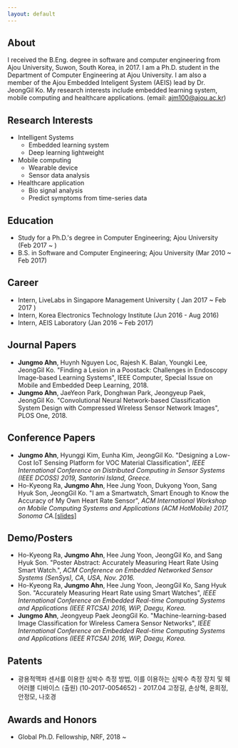 ```yaml
---
layout: default
---
```


## About

I received the B.Eng. degree in software and computer engineering from Ajou University, Suwon, South Korea, in 2017. I am a Ph.D. student in the Department of Computer Engineering at Ajou University. I am also a member of the Ajou Embedded Inteligent System (AEIS) lead by Dr. JeongGil Ko. My research interests include embedded learning system, mobile computing and healthcare applications. (email: ajm100@ajou.ac.kr)


## Research Interests

* Intelligent Systems
  * Embedded learning system
  * Deep learning lightweight 
* Mobile computing
  * Wearable device
  * Sensor data analysis
* Healthcare application
  * Bio signal analysis
  * Predict symptoms from time-series data
  
  
## Education


* Study for a Ph.D.'s degree in Computer Engineering; Ajou University (Feb 2017 ~ ) 
* B.S. in Software and Computer Engineering; Ajou University (Mar 2010 ~ Feb 2017)

## Career

* Intern, LiveLabs in Singapore Management University ( Jan 2017 ~ Feb 2017 )
* Intern, Korea Electronics Technology Institute (Jun 2016 - Aug 2016)
* Intern, AEIS Laboratory (Jan 2016 ~ Feb 2017)

## Journal Papers

* **Jungmo Ahn**, Huynh Nguyen Loc, Rajesh K. Balan, Youngki Lee, JeongGil Ko. "Finding a Lesion in a Poostack: Challenges in Endoscopy Image-based Learning Systems", IEEE Computer, Special Issue on Mobile and Embedded Deep Learning, 2018. 
* **Jungmo Ahn**, JaeYeon Park, Donghwan Park, Jeongyeup Paek, JeongGil Ko. "Convolutional Neural Network-based Classification System Design with Compressed Wireless Sensor Network Images", PLOS One, 2018. 

## Conference Papers
* **Jungmo Ahn**, Hyunggi Kim, Eunha Kim, JeongGil Ko. "Designing a Low-Cost IoT Sensing Platform for VOC Material Classification", *IEEE International Conference on Distributed Computing in Sensor Systems (IEEE DCOSS) 2019, Santorini Island, Greece.*
* Ho-Kyeong Ra, **Jungmo Ahn**, Hee Jung Yoon, Dukyong Yoon, Sang Hyuk Son, JeongGil Ko. "I am a Smartwatch, Smart Enough to Know the Accuracy of My Own Heart Rate Sensor", *ACM International Workshop on Mobile Computing Systems and Applications (ACM HotMobile) 2017, Sonoma CA.*[[slides]](https://github.com/Jungmo/jungmo.github.io/raw/gh-pages/slides/HotMoblie2017_JM.pdf)

## Demo/Posters

* Ho-Kyeong Ra, **Jungmo Ahn**, Hee Jung Yoon, JeongGil Ko, and Sang Hyuk Son. "Poster Abstract: Accurately Measuring Heart Rate Using Smart Watch.", *ACM Conference on Embedded Networked Sensor Systems (SenSys), CA, USA, Nov. 2016.*
* Ho-Kyeong Ra, **Jungmo Ahn**, Hee Jung Yoon, JeongGil Ko, Sang Hyuk Son. "Accurately Measuring Heart Rate using Smart Watches", *IEEE International Conference on Embedded Real-time Computing Systems and Applications (IEEE RTCSA) 2016, WiP, Daegu, Korea.*
* **Jungmo Ahn**, Jeongyeup Paek JeongGil Ko. "Machine-learning-based Image Classification for Wireless Camera Sensor Networks", *IEEE International Conference on Embedded Real-time Computing Systems and Applications (IEEE RTCSA) 2016, WiP, Daegu, Korea.*

## Patents
* 광용적맥파 센서를 이용한 심박수 측정 방법, 이를 이용하는 심박수 측정 장치 및 웨어러블 디바이스 (출원) (10-2017-0054652) - 2017.04 
고정길, 손상혁, 윤희정, 안정모, 나호경

## Awards and Honors
* Global Ph.D. Fellowship, NRF, 2018 ~
